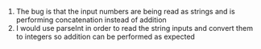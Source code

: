 1. The bug is that the input numbers are being read as strings and is performing concatenation instead of addition 
2. I would use parseInt in order to read the string inputs and convert them to integers so addition can be performed as expected